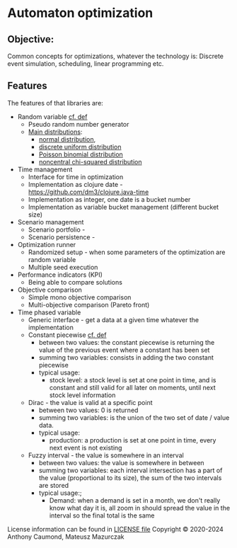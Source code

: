 # Automaton optimization

## Objective: 
Common concepts for optimizations, whatever the technology is: Discrete event simulation, scheduling, linear programming etc.

## Features

The features of that libraries are:
* Random variable [cf. def](https://en.wikipedia.org/wiki/Random_variable)
  * Pseudo random number generator
  * [Main distributions](https://en.wikipedia.org/wiki/List_of_probability_distributions):
     * [normal distribution](https://en.wikipedia.org/wiki/Normal_distribution), 
     * [discrete uniform distribution](https://en.wikipedia.org/wiki/Discrete_uniform_distribution)
     * [Poisson binomial distribution](https://en.wikipedia.org/wiki/Poisson_binomial_distribution)
     * [noncentral chi-squared distribution](https://en.wikipedia.org/wiki/Noncentral_chi-squared_distribution)
* Time management
  * Interface for time in optimization
  * Implementation as clojure date - https://github.com/dm3/clojure.java-time
  * Implementation as integer, one date is a bucket number
  * Implementation as variable bucket management (different bucket size)
* Scenario management
  * Scenario portfolio - 
  * Scenario persistence -
* Optimization runner
  * Randomized setup - when some parameters of the optimization are random variable
  * Multiple seed execution
* Performance indicators (KPI)
  * Being able to compare solutions
* Objective comparison 
  * Simple mono objective comparison
  * Multi-objective comparison (Pareto front)
* Time phased variable 
  * Generic interface - get a data at a given time whatever the implementation
  * Constant piecewise [cf. def](https://mathworld.wolfram.com/PiecewiseConstantFunction.html)
     * between two values: the constant piecewise is returning the value of the previous event where a constant has been set
     * summing two variables: consists in adding the two constant piecewise
     * typical usage:
       * stock level: a stock level is set at one point in time, and is constant and still valid for all later on moments, until next stock level information 
  * Dirac - the value is valid at a specific point
     * between two values: 0 is returned 
     * summing two variables: is the union of the two set of date / value data.
     * typical usage:
       * production: a production is set at one point in time, every next event is not existing
  * Fuzzy interval - the value is somewhere in an interval 
     * between two values: the value is somewhere in between
     * summing two variables: each interval intersection has a part of the value (proportional to its size), the sum of the two intervals are stored
     * typical usage:;
       * Demand: when a demand is set in a month, we don't really know what day it is, all zoom in should spread the value in the interval so the final total is the same

License information can be found in [LICENSE file](LICENSE.md)
Copyright © 2020-2024 Anthony Caumond, Mateusz Mazurczak
